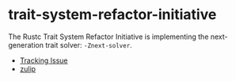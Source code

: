 # trait-system-refactor-initiative

The Rustc Trait System Refactor Initiative is implementing the next-generation
trait solver: `-Znext-solver`.

- [Tracking Issue](https://github.com/rust-lang/rust/issues/107374)
- [zulip](https://rust-lang.zulipchat.com/#channels/364551/t-types.2Ftrait-system-refactor/general)
